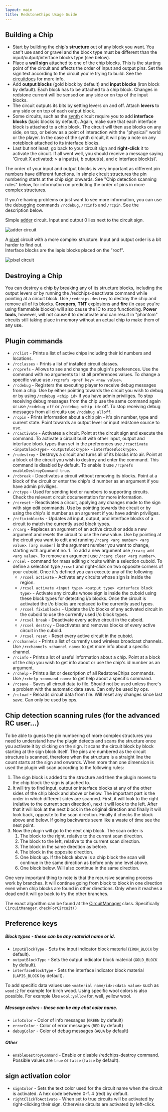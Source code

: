 ```yaml
---
layout: main
title: RedstoneChips Usage Guide
---
```


Building a Chip
---------------
- Start by building the chip's __structure__ out of any block you want. You can't use sand or gravel and the block type must be different than the input/output/interface blocks type (see below).
- Place a __wall sign__ attached to one of the chip blocks. This is the starting point of the circuit and affects the order of input and output pins. Set the sign text according to the circuit you're trying to build. See the [circuitdocs](/RedstoneChips/circuitdocs) for more info.
- Add __output blocks__ (gold block by default) and __input blocks__ (iron block by default). Each block has to be attached to a chip block. Changes in redstone current will be sensed on any side or on top of the input blocks. 
- The circuit outputs its bits by setting levers on and off. Attach __levers__ to any side or on top of each output block.
- Some circuits, such as the [synth](/RedstoneChips/circuitdocs/Synth.html) circuit require you to add __interface blocks__ (lapis blocks by default). Again, make sure that each interface block is attached to a chip block. The circuit will then use blocks on any side, on top, or below as a point of interaction with the "physical" world or the player. In the case of the synth circuit, it will play a note on any noteblock attached to its interface blocks.
- Last but not least, go back to your circuit sign and __right-click__ it to activate the circuit. If all went well, you should receive a message saying 'Circuit X activated: > a input(s), b output(s), and c interface block(s)'. 

The order of your input and output blocks is very important as different pin numbers have different functions. In simple circuit structures the pin numbering starts at the chip sign onwards. See "Chip detection scanning rules" below, for information on predicting the order of pins in more complex structures.

If you're having problems or just want to see more information, you can use the debugging commands `/rcdebug`, `/rcinfo` and `/rcpin`. See the description below.


Simple [adder](/RedstoneChips/circuitdocs/Adder.html) circuit. Input and output 0 lies next to the circuit sign.

![adder circuit](/RedstoneChips/images/adder.jpg)


A [pixel](/RedstoneChips/circuitdocs/Pixel.html) circuit with a more complex structure. Input and output order is a bit harder to find out.  
Interface blocks are the lapis blocks placed on the "roof".

![pixel circuit](/RedstoneChips/images/pixel2.png)

Destroying a Chip
-----------------
You can destroy a chip by breaking any of its structure blocks, including the output levers or by running the /redchips-deactivate command
while pointing at a circuit block. Use `/redchips-destroy` to destroy the chip and remove all of its blocks. 
__Creepers__, __TNT__ explosions and __fire__ (in case you're using flammable blocks) will also cause the IC to stop functioning.
__Power tools__, however, will not cause it to decativate and can result in "phantom" circuits still taking place in memory without an actual chip to make them of any use.

Plugin commands
----------------

- `/rclist` - Prints a list of active chips including their id numbers and locations.
- `/rcclasses` - Prints a list of installed circuit classes.
- `/rcprefs` - Allows to see and change the plugin's preferences. Use the command with no arguments to list all preferences values.
      To change a specific value use `/rcprefs <pref key> <new value>`.
- `/rcdebug` - Registers the executing player to receive debug messages from a chip. Use by either pointing towards the circuit you wish to debug or by using `/rcdebug <chip id>` if you have admin priviliges. To stop receiving debug messages from the chip use the same command again or use `/rcdebug off` or `/rcdebug <chip id>` off. To stop receiving debug messages from all circuits use `/rcdebug alloff`.
- `/rcpin` - Prints information about a chip pin - it's pin number, type and current state. Point towards an output lever or input redstone
      source to use.
- `/rcactivate` - Activates a circuit. Point at the circuit sign and execute the command. To activate a circuit built with other
      input, output and interface block types than set in the preferences use `/rcactivate <inputBlockType> <outputBlockType> <interfaceBlockType>`.
- `/rcdestroy` - Destroys a circuit and turns all of its blocks into air. Point at a block of the circuit you wish to destroy and enter the command. This command is disabled by default. To enable it use `/rcprefs enableDestroyCommand true`.
- `/rcbreak` - Deactivates a circuit without removing its blocks. Point at a block of the circuit or enter the chip's id number as an argument if you have admin priviliges.
- `/rctype` - Used for sending text or numbers to supporting circuits. Check the relevant circuit documentation for more information.
- `/rcreset` - Reactivates a circuit, applying any changes made to the sign with sign edit commands. Use by pointing towards the circuit or by using the chip's id number as an argument if you have admin priviliges.
- `/rcfixioblocks` - Updates all input, output, and interface blocks of a circuit to match the currently used block types.
- `/rcarg` - Replaces an argument of an active circuit or adds a new argument and resets the circuit to use the new value. Use by pointing at the circuit you want to edit and running `/rcarg <arg number> <arg value>`. `[arg number]` is the argument number you want to change, starting with argument no. 1. To add a new argument use `/rcarg add <arg value>`. To remove an argument use `/rcarg clear <arg number>`.
- `/rcsel` -  command for mass editing circuits within a selection cuboid. To define a selection type `/rcsel` and right-click on two opposite corners of
      your cuboid. Once it's defined you can execute any of the following       
	- `/rcsel activate` - Activate any circuits whose sign is inside the region.
	- `/rcsel activate <input type> <output type> <interface block type>` - Activate any circuits whose sign is inside the cuboid using these block types for detecting i/o 	blocks. Once the circuit is activated the i/o blocks are replaced to the currently used types.
	- `/rcsel fixioblocks` - Update the i/o blocks of any activated circuit in the cuboid to use the currently used i/o block types.
	- `/rcsel break` - Deactivate every active circuit in the cuboid.
	- `/rcsel destroy` - Deactivates and removes blocks of every active circuit in the cuboid.
	- `/rcsel reset` - Reset every active circuit in the cuboid.              
- `/rcchannels` - Prints a list of currently used wireless broadcast channels. Use `/rcchannels <channel name>` to get more info about a specific channel.
- `/rcinfo` - Prints a lot of useful information about a chip. Point at a block of the chip you wish to get info about or use the chip's id number as an argument.
- `/rchelp` - Prints a list or description of all RedstoneChips commands. Use `/rchelp <command name>` to get help about a specific command.
- `/rcsave` - Saves all circuit data to file. Should not be used unless there's a problem with the automatic data save. Can only be used by ops.
- `/rcload` - Reloads circuit data from file. Will reset any changes since last save. Can only be used by ops.


Chip detection scanning rules (for the advanced RC user...)
------------------------------
To be able to guess the pin numbering of more complex structures you need to understand how the plugin detects and scans the structure once you activate it by clicking on the sign. It scans the circuit block by block starting at the sign block itself. The pins are numbered as the circuit structure is scanned, therefore when the structure is a straight line the count starts at the sign and onwards. When more than one dimension is used the plugin will scan according to the following rules:
1. The sign block is added to the structure and then the plugin moves to the chip block the sign is attached to. 
2. It will try to find input, output or interface blocks at any of the other sides of the chip block and above or below. The important part is the order in which different sides are scanned. First, it will look to the right (relative to the current scan direction), next it will look to the left. After that it will look at the next block in the original direction and finally it will look back, opposite to the scan direction. Finally it checks the block above and below. If going backwards seem like a waste of time see the next point. 
3. Now the plugin will go to the next chip block. The scan order is 
	1. The block to the right, relative to the current scan direction.
	2. The block to the left, relative to the current scan direction.
	3. The block in the same direction as before.
	4. The block in the opposite direction.
	5. One block up. If the block above is a chip block the scan will continue in the same direction as before only one level above.
	6. One block below. Will also continue in the same direction.
	
One very important thing to note is that the recursive scanning process work by branches. It will continue going from block to block in one direction even when chip blocks are found in other directions. Only when it reaches a dead end it will go back to try the other branches.

The exact algorithm can be found at the [CircuitManager](http://github.com/eisental/RedstoneChips/blob/master/src/main/java/org/tal/redstonechips/CircuitManager.java) class. Specifically `CircuitManager.checkForCircuit()`

Preference keys
---------------

##### Block types - these can be any material name or id. 
- `inputBlockType` - Sets the input indicator block material (`IRON_BLOCK` by default).
- `outputBlockType` - Sets the output indicator block material (`GOLD_BLOCK` by default).
- `interfaceBlockType` - Sets the interface indicator block material (`LAPIS_BLOCK` by default).

To add specific data values use `<material name/id>:<data value>` such as `wood:2` for example for birch wood. Using specific wool colors is also possible. For example Use `wool:yellow` for, well, yellow wool.

##### Message colors - these can be any chat color name.
- `infoColor` - Color of info messages (`GREEN` by default)
- `errorColor` - Color of error messages (`RED` by default)
- `debugColor` - Color of debug messages (`AQUA` by default)

##### Other 
- `enableDestroyCommand` - Enable or disable /redchips-destroy command. Possible values are `true` or `false` (`false` by default).
## sign activation color
- `signColor` - Sets the text color used for the circuit name when the circuit is activated. A hex code between 0-f. 4 (red) by default.
- `rightClickToActivate` - When set to true circuits will be activated by right-clicking their sign. Otherwise circuits are activated by left-click.
